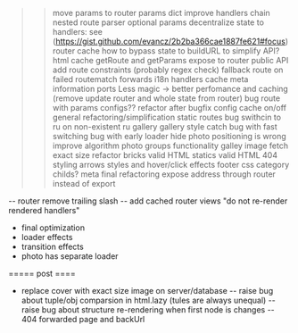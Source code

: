 >> move params to router
>> params dict
>> improve handlers chain
>> nested route parser
>> optional params
>> decentralize state to handlers: see (https://gist.github.com/evancz/2b2ba366cae1887fe621#focus)
>> router cache
>> how to bypass state to buildURL to simplify API?
>> html cache
>> getRoute and getParams expose to router public API
>> add route constraints (probably regex check)
>> fallback route on failed routematch
>> forwards
>> i18n
>> handlers cache
>> meta information ports
>> Less magic -> better perfomance and caching (remove update router and whole state from router)
>> bug route with params
>> configs??
>> refactor after bugfix
>> config cache on/off
>> general refactoring/simplification
>> static routes
>> bug swithcin to ru on non-existent ru gallery
>> gallery style catch
>> bug with fast switching
>> bug with early loader hide
>> photo positioning is wrong
>> improve algorithm
>> photo groups functionality
>> galley image fetch exact size
>> refactor bricks
>> valid HTML statics
>> valid HTML 404
>> styling
>> arrows styles and hover/click effects
>> footer css
>> category childs?
>> meta
>> final refactoring
>> expose address through router instead of export

-- router remove trailing slash
-- add cached router views "do not re-render rendered handlers"
- final optimization
- loader effects
- transition effects
- photo has separate loader

===== post ====
- replace cover with exact size image on server/database
-- raise bug about tuple/obj comparsion in html.lazy (tules are always unequal)
-- raise bug about structure re-rendering when first node is changes
-- 404 forwarded page and backUrl
